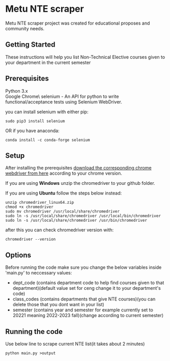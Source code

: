 # Metu NTE scraper
Metu NTE scraper project was created for educational proposes and community needs.
## Getting Started
These instructions will help you list Non-Technical Elective courses given to your department in the current semester
## Prerequisites
Python 3.x\
Google Chrome\ 
selenium - An API for python to write functional/acceptance tests using Selenium WebDriver.

you can install selenium with either pip:
```
sudo pip3 install selenium
```
OR if you have anaconda:
```
conda install -c conda-forge selenium
```
## Setup
After installing the prerequisites [download the corresponding chrome webdriver from here](https://chromedriver.chromium.org/downloads) according to your chrome version. 

If you are using **Windows** unzip the chromedriver to your github folder. 

If you are using **Ubuntu** follow the steps below instead:
```
unzip chromedriver_linux64.zip
chmod +x chromedriver
sudo mv chromedriver /usr/local/share/chromedriver
sudo ln -s /usr/local/share/chromedriver /usr/local/bin/chromedriver
sudo ln -s /usr/local/share/chromedriver /usr/bin/chromedriver
```
after this you can check chromedriver version with:
```
chromedriver --version
```
## Options
Before running the code make sure you change the below variables inside 'main.py' to neccessary values:
* dept_code (contains department code to help find courses given to that department)(default value set for ceng change it to your department's code)
* class_codes (contains departments that give NTE courses)(you can delete those that you dont want in your list)
* semester (contains year and semester for example currently set to 20221 meaning 2022-2023 fall)(change according to current semester)

## Running the code
Use below line to scrape current NTE list(it takes about 2 minutes)
```
python main.py >output
```
